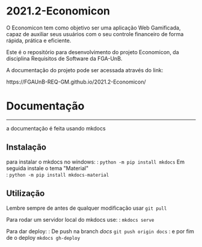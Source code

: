 # 2021.2-Economicon

O Economicon tem como objetivo ser uma aplicação Web Gamificada, capaz de auxiliar seus usuários com o seu controle financeiro de forma rápida, prática e eficiente.


Este é o repositório para desenvolvimento do projeto Economicon, da disciplina Requisitos de Software da FGA-UnB.

A documentação do projeto pode ser acessada através do link:
<link> https://FGAUnB-REQ-GM.github.io/2021.2-Economicon/ <link>

# Documentação
---
a documentação é feita usando mkdocs
## Instalação
para instalar o mkdocs no windows:
    : ``` python -m pip install mkdocs ```
Em seguida instale o tema "Material"    
    : ``` python -m pip install mkdocs-material ```
## Utilização
Lembre sempre de antes de qualquer modificação usar ``` git pull ```

Para rodar um servidor local do mkdocs use:
    : ```mkdocs serve ```

Para dar deploy:
        : De push na branch *docs* ``` git push origin docs ```
        : e por fim de o deploy    ``` mkdocs gh-deploy ``` 